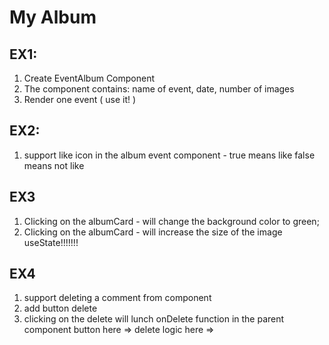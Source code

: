 # My Album

## EX1:

1. Create EventAlbum Component
2. The component contains: name of event, date, number of images
3. Render one event ( use it! )

## EX2:

1. support like icon in the album event component - true means like false means not like

## EX3

1. Clicking on the albumCard - will change the background color to green;
2. Clicking on the albumCard - will increase the size of the image
   useState!!!!!!!

## EX4

1. support deleting a comment from <Comments> component
2. add button delete
3. clicking on the delete will lunch onDelete function in the parent component
   button here => <SingleComment/> delete logic here => <Comments>
